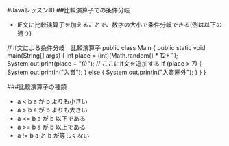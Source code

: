 #Javaレッスン10
##比較演算子での条件分岐
- IF文に比較演算子を加えることで、数字の大小で条件分岐できる(例は以下の通り)

// if文による条件分岐　比較演算子
public class Main {
	public static void main(String[] args) {
		int place = (int)(Math.random() * 12+ 1);
		System.out.print(place + "位");
		// ここにif文を追加する
		if (place > 7) {
			System.out.println("入賞");
		} else {
			System.out.println("入賞圏外");
		}
	}
}

###比較演算子の種類
- a < b	  a が b よりも小さい
- a > b	  a が b よりも大きい
- a <= b	a が b 以下である
- a >= b	a が b 以上である
- a != b	a と b が等しくない
